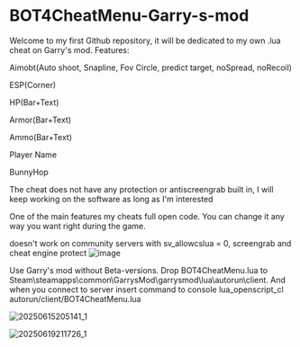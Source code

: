 # BOT4CheatMenu-Garry-s-mod
Welcome to my first Github repository, it will be dedicated to my own .lua cheat on Garry's mod. Features:

Aimobt(Auto shoot, Snapline, Fov Circle, predict target, noSpread, noRecoil)

ESP(Corner)

HP(Bar+Text) 

Armor(Bar+Text) 

Ammo(Bar+Text)
 
Player Name 

BunnyHop 

The cheat does not have any protection or antiscreengrab built in, I will keep working on the software as long as I'm interested

One of the main features my cheats full open code. You can change it any way you want right during the game.

doesn't work on community servers with sv_allowcslua = 0, screengrab and cheat engine protect
![image](https://github.com/user-attachments/assets/9b17c8e4-c4cf-4a26-ad7a-2e94df4355da)


Use Garry's mod without Beta-versions. Drop BOT4CheatMenu.lua to Steam\steamapps\common\GarrysMod\garrysmod\lua\autorun\client. And when you connect to server insert command to console lua_openscript_cl autorun/client/BOT4CheatMenu.lua

![20250615205141_1](https://github.com/user-attachments/assets/d0fed89f-be1d-4f7f-aed0-d87d92be22e8)

![20250619211726_1](https://github.com/user-attachments/assets/d7fcfe78-810b-4367-8d3a-645aa01babf7)



